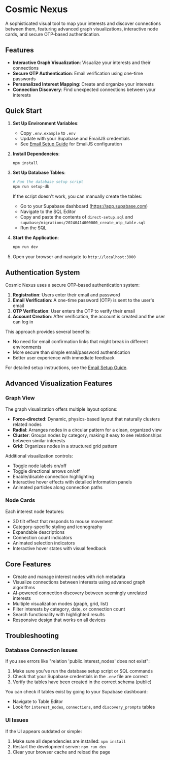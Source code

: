 # Cosmic Nexus

A sophisticated visual tool to map your interests and discover connections between them, featuring advanced graph visualizations, interactive node cards, and secure OTP-based authentication.

## Features

- **Interactive Graph Visualization**: Visualize your interests and their connections
- **Secure OTP Authentication**: Email verification using one-time passwords
- **Personalized Interest Mapping**: Create and organize your interests
- **Connection Discovery**: Find unexpected connections between your interests

## Quick Start

1. **Set Up Environment Variables**:
   - Copy `.env.example` to `.env`
   - Update with your Supabase and EmailJS credentials
   - See [Email Setup Guide](docs/EMAIL_SETUP.md) for EmailJS configuration

2. **Install Dependencies**:
   ```bash
   npm install
   ```

3. **Set Up Database Tables**:
   ```bash
   # Run the database setup script
   npm run setup-db
   ```

   If the script doesn't work, you can manually create the tables:
   - Go to your Supabase dashboard (https://app.supabase.com)
   - Navigate to the SQL Editor
   - Copy and paste the contents of `direct-setup.sql` and `supabase/migrations/20240414000000_create_otp_table.sql`
   - Run the SQL

4. **Start the Application**:
   ```bash
   npm run dev
   ```

5. Open your browser and navigate to `http://localhost:3000`

## Authentication System

Cosmic Nexus uses a secure OTP-based authentication system:

1. **Registration**: Users enter their email and password
2. **Email Verification**: A one-time password (OTP) is sent to the user's email
3. **OTP Verification**: User enters the OTP to verify their email
4. **Account Creation**: After verification, the account is created and the user can log in

This approach provides several benefits:
- No need for email confirmation links that might break in different environments
- More secure than simple email/password authentication
- Better user experience with immediate feedback

For detailed setup instructions, see the [Email Setup Guide](docs/EMAIL_SETUP.md).

## Advanced Visualization Features

### Graph View
The graph visualization offers multiple layout options:

- **Force-directed**: Dynamic, physics-based layout that naturally clusters related nodes
- **Radial**: Arranges nodes in a circular pattern for a clean, organized view
- **Cluster**: Groups nodes by category, making it easy to see relationships between similar interests
- **Grid**: Organizes nodes in a structured grid pattern

Additional visualization controls:
- Toggle node labels on/off
- Toggle directional arrows on/off
- Enable/disable connection highlighting
- Interactive hover effects with detailed information panels
- Animated particles along connection paths

### Node Cards
Each interest node features:

- 3D tilt effect that responds to mouse movement
- Category-specific styling and iconography
- Expandable descriptions
- Connection count indicators
- Animated selection indicators
- Interactive hover states with visual feedback

## Core Features

- Create and manage interest nodes with rich metadata
- Visualize connections between interests using advanced graph algorithms
- AI-powered connection discovery between seemingly unrelated interests
- Multiple visualization modes (graph, grid, list)
- Filter interests by category, date, or connection count
- Search functionality with highlighted results
- Responsive design that works on all devices

## Troubleshooting

### Database Connection Issues

If you see errors like "relation 'public.interest_nodes' does not exist":

1. Make sure you've run the database setup script or SQL commands
2. Check that your Supabase credentials in the `.env` file are correct
3. Verify the tables have been created in the correct schema (public)

You can check if tables exist by going to your Supabase dashboard:
- Navigate to Table Editor
- Look for `interest_nodes`, `connections`, and `discovery_prompts` tables

### UI Issues

If the UI appears outdated or simple:

1. Make sure all dependencies are installed: `npm install`
2. Restart the development server: `npm run dev`
3. Clear your browser cache and reload the page